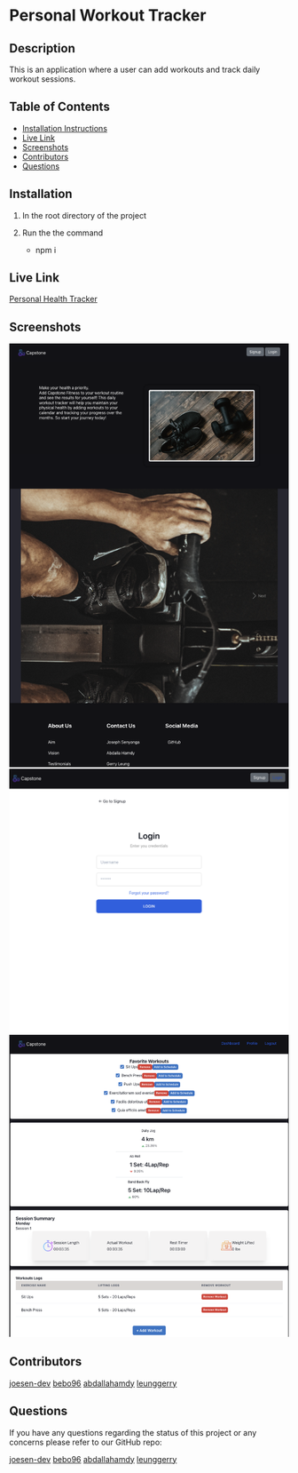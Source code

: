 # Personal Workout Tracker

## Description

This is an application where a user can add workouts and track daily workout sessions.

## Table of Contents

- [Installation Instructions](#installation)
- [Live Link](#live-link)
- [Screenshots](#screenshots)
- [Contributors](#contributors)
- [Questions](#questions)

## Installation

1. In the root directory of the project
2. Run the the command

   - npm i

## Live Link

[Personal Health Tracker](https://whispering-hamlet-84520.herokuapp.com/)

## Screenshots

![Land Page](./readme-screenshots/landing-page.png)
![Sign in page](./readme-screenshots/login-page.png)
![User dashboard with favourite and schedule workouts](./readme-screenshots/user-dashboard.png)

## Contributors

[joesen-dev](https://github.com/joesen-dev)
[bebo96](https://github.com/bebo96)
[abdallahamdy](https://github.com/abdallahamdy)
[leunggerry](https://github.com/leunggerry)

## Questions

If you have any questions regarding the status of this project or any concerns please refer to our GitHub repo:

[joesen-dev](https://github.com/joesen-dev)
[bebo96](https://github.com/bebo96)
[abdallahamdy](https://github.com/abdallahamdy)
[leunggerry](https://github.com/leunggerry)

